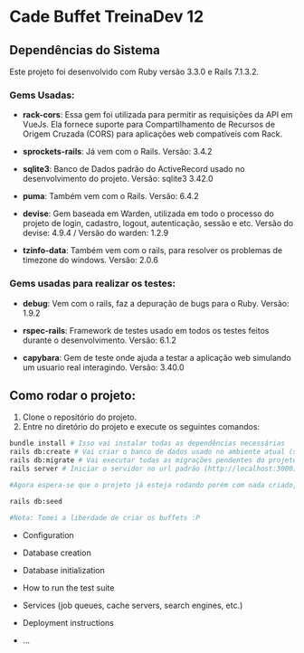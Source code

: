 # Cade Buffet TreinaDev 12

## Dependências do Sistema

Este projeto foi desenvolvido com Ruby versão 3.3.0 e Rails 7.1.3.2.

### Gems Usadas:

- **rack-cors**: Essa gem foi utilizada para permitir as requisições da API em VueJs. Ela fornece suporte para Compartilhamento de Recursos de Origem Cruzada (CORS) para aplicações web compatíveis com Rack.

- **sprockets-rails**: Já vem com o Rails. Versão: 3.4.2

- **sqlite3**: Banco de Dados padrão do ActiveRecord usado no desenvolvimento do projeto. Versão: sqlite3 3.42.0

- **puma**: Também vem com o Rails. Versão: 6.4.2

- **devise**: Gem baseada em Warden, utilizada em todo o processo do projeto de login, cadastro, logout, autenticação, sessão e etc. Versão do devise: 4.9.4 / Versão do warden: 1.2.9

- **tzinfo-data**: Também vem com o rails, para resolver os problemas de timezone do windows. Versão: 2.0.6

### Gems usadas para realizar os testes:

- **debug**: Vem com o rails, faz a depuração de bugs para o Ruby. Versão: 1.9.2

- **rspec-rails**: Framework de testes usado em todos os testes feitos durante o desenvolvimento. Versão: 6.1.2

- **capybara**: Gem de teste onde ajuda a testar a aplicação web simulando um usuario real interagindo. Versão: 3.40.0

## Como rodar o projeto:

1. Clone o repositório do projeto.
2. Entre no diretório do projeto e execute os seguintes comandos:

```bash
bundle install # Isso vai instalar todas as dependências necessárias
rails db:create # Vai criar o banco de dados usado no ambiente atual (sqlite3)
rails db:migrate # Vai executar todas as migrações pendentes do projeto
rails server # Iniciar o servidor no url padrão (http://localhost:3000)

#Agora espera-se que o projeto já esteja rodando porém com nada criado, então para navegação inicial do projeto rode:

rails db:seed

#Nota: Tomei a liberdade de criar os buffets :P

```
* Configuration

* Database creation

* Database initialization

* How to run the test suite

* Services (job queues, cache servers, search engines, etc.)

* Deployment instructions

* ...

